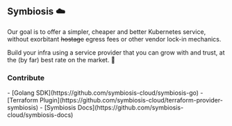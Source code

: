<h2>Symbiosis ☁️</h2>

Our goal is to offer a simpler, cheaper and better Kubernetes service, without exorbitant ~~hostage~~ egress fees or other vendor lock-in mechanics.

Build your infra using a service provider that you can grow with and trust, at the (by far) best rate on the market. 💸

<h3>Contribute</h3>
- [Golang SDK](https://github.com/symbiosis-cloud/symbiosis-go)
- [Terraform Plugin](https://github.com/symbiosis-cloud/terraform-provider-symbiosis)
- [Symbiosis Docs](https://github.com/symbiosis-cloud/symbiosis-docs)
